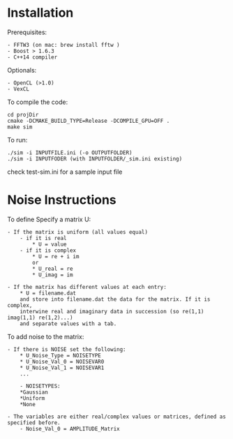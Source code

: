 #  Installation

Prerequisites:

    - FFTW3 (on mac: brew install fftw )
    - Boost > 1.6.3
    - C++14 compiler 

Optionals:

    - OpenCL (>1.0)
    - VexCL 

To compile the code:
    
    cd projDir
    cmake -DCMAKE_BUILD_TYPE=Release -DCOMPILE_GPU=OFF .
    make sim

To run:

    ./sim -i INPUTFILE.ini (-o OUTPUTFOLDER)
    ./sim -i INPUTFODER (with INPUTFOLDER/_sim.ini existing)

check test-sim.ini for a sample input file

#  Noise Instructions

To define Specify a matrix U:

    - If the matrix is uniform (all values equal)
        - if it is real
            * U = value
        - if it is complex
            * U = re + i im
            or
            * U_real = re
            * U_imag = im

    - If the matrix has different values at each entry:
        * U = filename.dat
        and store into filename.dat the data for the matrix. If it is complex,
        interwine real and imaginary data in succession (so re(1,1) imag(1,1) re(1,2)...)
        and separate values with a tab.
    
To add noise to the matrix:

    - If there is NOISE set the following:
        * U_Noise_Type = NOISETYPE
        * U_Noise_Val_0 = NOISEVAR0
        * U_Noise_Val_1 = NOISEVAR1
        ...
        
        - NOISETYPES:
        *Gaussian
        *Uniform
        *None
        
    - The variables are either real/complex values or matrices, defined as specified before.
        - Noise_Val_0 = AMPLITUDE_Matrix
        


